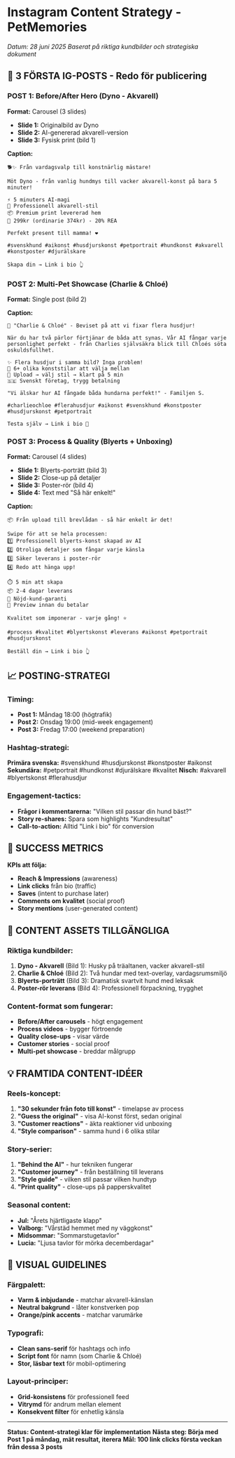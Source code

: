 # Instagram Content Strategy - PetMemories
*Datum: 28 juni 2025*
*Baserat på riktiga kundbilder och strategiska dokument*

## 📱 3 FÖRSTA IG-POSTS - Redo för publicering

### **POST 1: Before/After Hero (Dyno - Akvarell)**
**Format:** Carousel (3 slides)
- **Slide 1:** Originalbild av Dyno
- **Slide 2:** AI-genererad akvarell-version  
- **Slide 3:** Fysisk print (bild 1)

**Caption:**
```
🐕✨ Från vardagsvalp till konstnärlig mästare!

Möt Dyno - från vanlig hundmys till vacker akvarell-konst på bara 5 minuter! 

⚡ 5 minuters AI-magi
🎨 Professionell akvarell-stil
📦 Premium print levererad hem
💝 299kr (ordinarie 374kr) - 20% REA

Perfekt present till mamma! ❤️

#svenskhund #aikonst #husdjurskonst #petportrait #hundkonst #akvarell #konstposter #djurälskare

Skapa din → Link i bio 👆
```

### **POST 2: Multi-Pet Showcase (Charlie & Chloé)**
**Format:** Single post (bild 2)

**Caption:**
```
👫 "Charlie & Chloé" - Beviset på att vi fixar flera husdjur!

När du har två pärlor förtjänar de båda att synas. Vår AI fångar varje personlighet perfekt - från Charlies självsäkra blick till Chloés söta oskuldsfullhet.

✨ Flera husdjur i samma bild? Inga problem!
🎨 6+ olika konststilar att välja mellan  
📱 Upload → välj stil → klart på 5 min
🇸🇪 Svenskt företag, trygg betalning

"Vi älskar hur AI fångade båda hundarna perfekt!" - Familjen S.

#charlieochloe #flerahusdjur #aikonst #svenskhund #konstposter #husdjurskonst #petportrait

Testa själv → Link i bio 🔗
```

### **POST 3: Process & Quality (Blyerts + Unboxing)**
**Format:** Carousel (4 slides)
- **Slide 1:** Blyerts-porträtt (bild 3)
- **Slide 2:** Close-up på detaljer
- **Slide 3:** Poster-rör (bild 4) 
- **Slide 4:** Text med "Så här enkelt!"

**Caption:**
```
📦 Från upload till brevlådan - så här enkelt är det!

Swipe för att se hela processen:
1️⃣ Professionell blyerts-konst skapad av AI
2️⃣ Otroliga detaljer som fångar varje känsla
3️⃣ Säker leverans i poster-rör
4️⃣ Redo att hänga upp!

⏱️ 5 min att skapa
📦 2-4 dagar leverans  
💯 Nöjd-kund-garanti
🎯 Preview innan du betalar

Kvalitet som imponerar - varje gång! ⭐

#process #kvalitet #blyertskonst #leverans #aikonst #petportrait #husdjurskonst

Beställ din → Link i bio 👆
```

## 📈 POSTING-STRATEGI

### **Timing:**
- **Post 1:** Måndag 18:00 (högtrafik)
- **Post 2:** Onsdag 19:00 (mid-week engagement)  
- **Post 3:** Fredag 17:00 (weekend preparation)

### **Hashtag-strategi:**
**Primära svenska:** #svenskhund #husdjurskonst #konstposter #aikonst
**Sekundära:** #petportrait #hundkonst #djurälskare #kvalitet
**Nisch:** #akvarell #blyertskonst #flerahusdjur

### **Engagement-tactics:**
- **Frågor i kommentarerna:** "Vilken stil passar din hund bäst?"
- **Story re-shares:** Spara som highlights "Kundresultat"
- **Call-to-action:** Alltid "Link i bio" för conversion

## 🎯 SUCCESS METRICS

**KPIs att följa:**
- **Reach & Impressions** (awareness)
- **Link clicks** från bio (traffic)  
- **Saves** (intent to purchase later)
- **Comments om kvalitet** (social proof)
- **Story mentions** (user-generated content)

## 🚀 CONTENT ASSETS TILLGÄNGLIGA

### **Riktiga kundbilder:**
1. **Dyno - Akvarell** (Bild 1): Husky på träaltanen, vacker akvarell-stil
2. **Charlie & Chloé** (Bild 2): Två hundar med text-overlay, vardagsrumsmiljö
3. **Blyerts-porträtt** (Bild 3): Dramatisk svartvit hund med leksak
4. **Poster-rör leverans** (Bild 4): Professionell förpackning, trygghet

### **Content-format som fungerar:**
- **Before/After carousels** - högt engagement
- **Process videos** - bygger förtroende  
- **Quality close-ups** - visar värde
- **Customer stories** - social proof
- **Multi-pet showcase** - breddar målgrupp

## 💡 FRAMTIDA CONTENT-IDÉER

### **Reels-koncept:**
1. **"30 sekunder från foto till konst"** - timelapse av process
2. **"Guess the original"** - visa AI-konst först, sedan original
3. **"Customer reactions"** - äkta reaktioner vid unboxing
4. **"Style comparison"** - samma hund i 6 olika stilar

### **Story-serier:**
1. **"Behind the AI"** - hur tekniken fungerar
2. **"Customer journey"** - från beställning till leverans  
3. **"Style guide"** - vilken stil passar vilken hundtyp
4. **"Print quality"** - close-ups på papperskvalitet

### **Seasonal content:**
- **Jul:** "Årets hjärtligaste klapp"
- **Valborg:** "Vårstäd hemmet med ny väggkonst"
- **Midsommar:** "Sommarstugetavlor"
- **Lucia:** "Ljusa tavlor för mörka decemberdagar"

## 🎨 VISUAL GUIDELINES

### **Färgpalett:**
- **Varm & inbjudande** - matchar akvarell-känslan
- **Neutral bakgrund** - låter konstverken pop
- **Orange/pink accents** - matchar varumärke

### **Typografi:**
- **Clean sans-serif** för hashtags och info
- **Script font** för namn (som Charlie & Chloé)
- **Stor, läsbar text** för mobil-optimering

### **Layout-principer:**
- **Grid-konsistens** för professionell feed
- **Vitrymd** för andrum mellan element  
- **Konsekvent filter** för enhetlig känsla

---

**Status: Content-strategi klar för implementation**
**Nästa steg: Börja med Post 1 på måndag, mät resultat, iterera**
**Mål: 100 link clicks första veckan från dessa 3 posts**
